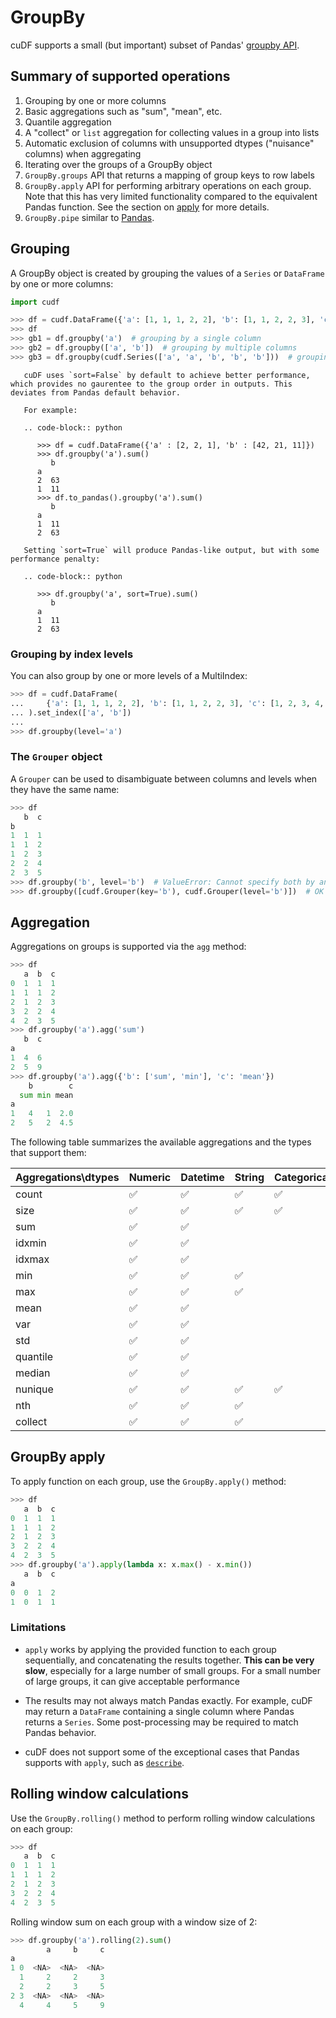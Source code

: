 GroupBy
=======

cuDF supports a small (but important) subset of
Pandas' [groupby API](https://pandas.pydata.org/pandas-docs/stable/user_guide/groupby.html).

## Summary of supported operations

1. Grouping by one or more columns
1. Basic aggregations such as "sum", "mean", etc.
1. Quantile aggregation
1. A "collect" or `list` aggregation for collecting values in a group into lists
1. Automatic exclusion of columns with unsupported dtypes ("nuisance" columns) when aggregating
1. Iterating over the groups of a GroupBy object
1. `GroupBy.groups` API that returns a mapping of group keys to row labels
1. `GroupBy.apply` API for performing arbitrary operations on each group. Note that
   this has very limited functionality compared to the equivalent Pandas function.
   See the section on [apply](#groupby-apply) for more details.
1. `GroupBy.pipe` similar to [Pandas](https://pandas.pydata.org/pandas-docs/stable/user_guide/groupby.html#piping-function-calls).

## Grouping

A GroupBy object is created by grouping the values of a `Series` or `DataFrame`
by one or more columns:

```python
import cudf

>>> df = cudf.DataFrame({'a': [1, 1, 1, 2, 2], 'b': [1, 1, 2, 2, 3], 'c': [1, 2, 3, 4, 5]})
>>> df
>>> gb1 = df.groupby('a')  # grouping by a single column
>>> gb2 = df.groupby(['a', 'b'])  # grouping by multiple columns
>>> gb3 = df.groupby(cudf.Series(['a', 'a', 'b', 'b', 'b']))  # grouping by an external column
```

``` warning::
   cuDF uses `sort=False` by default to achieve better performance, which provides no gaurentee to the group order in outputs. This deviates from Pandas default behavior.

   For example:

   .. code-block:: python
   
      >>> df = cudf.DataFrame({'a' : [2, 2, 1], 'b' : [42, 21, 11]})
      >>> df.groupby('a').sum()
         b
      a    
      2  63
      1  11
      >>> df.to_pandas().groupby('a').sum()
         b
      a    
      1  11
      2  63
   
   Setting `sort=True` will produce Pandas-like output, but with some performance penalty:

   .. code-block:: python
   
      >>> df.groupby('a', sort=True).sum()
         b
      a    
      1  11
      2  63

```

### Grouping by index levels

You can also group by one or more levels of a MultiIndex:

```python
>>> df = cudf.DataFrame(
...     {'a': [1, 1, 1, 2, 2], 'b': [1, 1, 2, 2, 3], 'c': [1, 2, 3, 4, 5]}
... ).set_index(['a', 'b'])
...
>>> df.groupby(level='a')
```

### The `Grouper` object

A `Grouper` can be used to disambiguate between columns and levels when they have the same name:

```python
>>> df
   b  c
b
1  1  1
1  1  2
1  2  3
2  2  4
2  3  5
>>> df.groupby('b', level='b')  # ValueError: Cannot specify both by and level
>>> df.groupby([cudf.Grouper(key='b'), cudf.Grouper(level='b')])  # OK
```

## Aggregation

Aggregations on groups is supported via the `agg` method:

```python
>>> df
   a  b  c
0  1  1  1
1  1  1  2
2  1  2  3
3  2  2  4
4  2  3  5
>>> df.groupby('a').agg('sum')
   b  c
a
1  4  6
2  5  9
>>> df.groupby('a').agg({'b': ['sum', 'min'], 'c': 'mean'})
    b        c
  sum min mean
a
1   4   1  2.0
2   5   2  4.5
```

The following table summarizes the available aggregations and the types that support them:

| Aggregations\dtypes | Numeric  | Datetime | String   | Categorical | List | Struct | Interval | Decimal |
| ------------------- | -------- | -------  | -------- | ----------- | ---- | ------ | -------- | ------- |
| count               | ✅       | ✅       | ✅       | ✅          |      |        |          | ✅      |
| size                | ✅       | ✅       | ✅       | ✅          |      |        |          | ✅      |
| sum                 | ✅       | ✅       |          |             |      |        |          | ✅      |
| idxmin              | ✅       | ✅       |          |             |      |        |          | ✅      |
| idxmax              | ✅       | ✅       |          |             |      |        |          | ✅      |
| min                 | ✅       | ✅       | ✅       |             |      |        |          | ✅      |
| max                 | ✅       | ✅       | ✅       |             |      |        |          | ✅      |
| mean                | ✅       | ✅       |          |             |      |        |          |         |
| var                 | ✅       | ✅       |          |             |      |        |          |         |
| std                 | ✅       | ✅       |          |             |      |        |          |         |
| quantile            | ✅       | ✅       |          |             |      |        |          |         |
| median              | ✅       | ✅       |          |             |      |        |          |         |
| nunique             | ✅       | ✅       | ✅       | ✅          |      |        |          | ✅      |
| nth                 | ✅       | ✅       | ✅       |             |      |        |          | ✅      |
| collect             | ✅       | ✅       | ✅       |             | ✅   |        |          | ✅      |

## GroupBy apply

To apply function on each group, use the `GroupBy.apply()` method:

```python
>>> df
   a  b  c
0  1  1  1
1  1  1  2
2  1  2  3
3  2  2  4
4  2  3  5
>>> df.groupby('a').apply(lambda x: x.max() - x.min())
   a  b  c
a
0  0  1  2
1  0  1  1
```

### Limitations

* `apply` works by applying the provided function to each group sequentially,
  and concatenating the results together. **This can be very slow**, especially
  for a large number of small groups. For a small number of large groups, it
  can give acceptable performance

* The results may not always match Pandas exactly. For example, cuDF may return
  a `DataFrame` containing a single column where Pandas returns a `Series`.
  Some post-processing may be required to match Pandas behavior.

* cuDF does not support some of the exceptional cases that Pandas supports with
  `apply`, such as [`describe`](https://pandas.pydata.org/pandas-docs/stable/user_guide/groupby.html#flexible-apply).

## Rolling window calculations

Use the `GroupBy.rolling()` method to perform rolling window calculations on each group:

```python
>>> df
   a  b  c
0  1  1  1
1  1  1  2
2  1  2  3
3  2  2  4
4  2  3  5
```

Rolling window sum on each group with a window size of 2:

```python
>>> df.groupby('a').rolling(2).sum()
        a     b     c
a
1 0  <NA>  <NA>  <NA>
  1     2     2     3
  2     2     3     5
2 3  <NA>  <NA>  <NA>
  4     4     5     9
```
